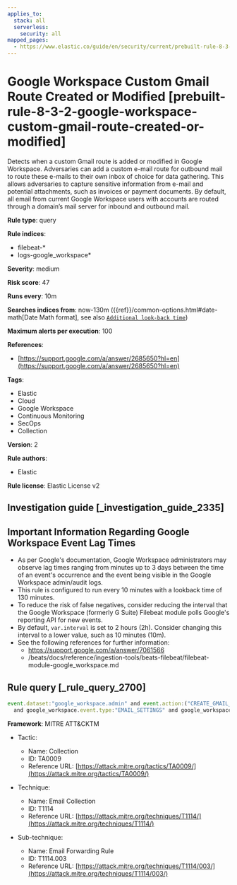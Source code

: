 ```yaml
---
applies_to:
  stack: all
  serverless:
    security: all
mapped_pages:
  - https://www.elastic.co/guide/en/security/current/prebuilt-rule-8-3-2-google-workspace-custom-gmail-route-created-or-modified.html
---
```


# Google Workspace Custom Gmail Route Created or Modified [prebuilt-rule-8-3-2-google-workspace-custom-gmail-route-created-or-modified]

Detects when a custom Gmail route is added or modified in Google Workspace. Adversaries can add a custom e-mail route for outbound mail to route these e-mails to their own inbox of choice for data gathering. This allows adversaries to capture sensitive information from e-mail and potential attachments, such as invoices or payment documents. By default, all email from current Google Workspace users with accounts are routed through a domain’s mail server for inbound and outbound mail.

**Rule type**: query

**Rule indices**:

* filebeat-*
* logs-google_workspace*

**Severity**: medium

**Risk score**: 47

**Runs every**: 10m

**Searches indices from**: now-130m ({{ref}}/common-options.html#date-math[Date Math format], see also [`Additional look-back time`](docs-content://solutions/security/detect-and-alert/create-detection-rule.md#rule-schedule))

**Maximum alerts per execution**: 100

**References**:

* [https://support.google.com/a/answer/2685650?hl=en](https://support.google.com/a/answer/2685650?hl=en)

**Tags**:

* Elastic
* Cloud
* Google Workspace
* Continuous Monitoring
* SecOps
* Collection

**Version**: 2

**Rule authors**:

* Elastic

**Rule license**: Elastic License v2

## Investigation guide [_investigation_guide_2335]

## Important Information Regarding Google Workspace Event Lag Times
- As per Google's documentation, Google Workspace administrators may observe lag times ranging from minutes up to 3 days between the time of an event's occurrence and the event being visible in the Google Workspace admin/audit logs.
- This rule is configured to run every 10 minutes with a lookback time of 130 minutes.
- To reduce the risk of false negatives, consider reducing the interval that the Google Workspace (formerly G Suite) Filebeat module polls Google's reporting API for new events.
- By default, `var.interval` is set to 2 hours (2h). Consider changing this interval to a lower value, such as 10 minutes (10m).
- See the following references for further information:
  - https://support.google.com/a/answer/7061566
  - /beats/docs/reference/ingestion-tools/beats-filebeat/filebeat-module-google_workspace.md

## Rule query [_rule_query_2700]

```js
event.dataset:"google_workspace.admin" and event.action:("CREATE_GMAIL_SETTING" or "CHANGE_GMAIL_SETTING")
  and google_workspace.event.type:"EMAIL_SETTINGS" and google_workspace.admin.setting.name:("EMAIL_ROUTE" or "MESSAGE_SECURITY_RULE")
```

**Framework**: MITRE ATT&CKTM

* Tactic:

    * Name: Collection
    * ID: TA0009
    * Reference URL: [https://attack.mitre.org/tactics/TA0009/](https://attack.mitre.org/tactics/TA0009/)

* Technique:

    * Name: Email Collection
    * ID: T1114
    * Reference URL: [https://attack.mitre.org/techniques/T1114/](https://attack.mitre.org/techniques/T1114/)

* Sub-technique:

    * Name: Email Forwarding Rule
    * ID: T1114.003
    * Reference URL: [https://attack.mitre.org/techniques/T1114/003/](https://attack.mitre.org/techniques/T1114/003/)



